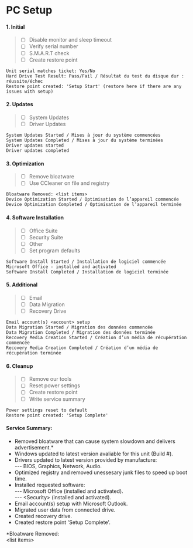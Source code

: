 # PC Setup

#### 1. Initial
> - [ ] Disable monitor and sleep timeout
> - [ ] Verify serial number 
> - [ ] S.M.A.R.T check
> - [ ] Create restore point

```
Unit serial matches ticket: Yes/No
Hard Drive Test Result: Pass/Fail / Résultat du test du disque dur : réussite/échec
Restore point created: 'Setup Start' (restore here if there are any issues with setup)
```
 
#### 2. Updates
> - [ ] System Updates
> - [ ] Driver Updates

```
System Updates Started / Mises à jour du système commencées
System Updates Completed / Mises à jour du système terminées
Driver updates started
Driver updates completed
```

#### 3. Optimization
> - [ ] Remove bloatware
> - [ ] Use CCleaner on file and registry

```
Bloatware Removed: <list items>
Device Optimization Started / Optimisation de l’appareil commencée
Device Optimization Completed / Optimisation de l’appareil terminée
```

#### 4. Software Installation
> - [ ] Office Suite
> - [ ] Security Suite
> - [ ] Other
> - [ ] Set program defaults

```
Software Install Started / Installation de logiciel commencée
Microsoft Office - installed and activated
Software Install Completed / Installation de logiciel terminée
```
 
#### 5. Additional 
> - [ ] Email
> - [ ] Data Migration
> - [ ] Recovery Drive

```
Email account(s) <account> setup
Data Migration Started / Migration des données commencée
Data Migration Completed / Migration des données terminée
Recovery Media Creation Started / Création d’un média de récupération commencée
Recovery Media Creation Completed / Création d’un média de récupération terminée
```

#### 6. Cleanup
> - [ ] Remove our tools
> - [ ] Reset power settings
> - [ ] Create restore point
> - [ ] Write service summary

```
Power settings reset to default
Restore point created: 'Setup Complete'
```

#### Service Summary:
* Removed bloatware that can cause system slowdown and delivers advertisement.\*
* Windows updated to latest version avaliable for this unit (Build #).
* Drivers updated to latest version provided by manufacture: <br>
--- BIOS, Graphics, Network, Audio.
* Optimized registry and removed unessesary junk files to speed up boot time.
* Installed requested software: <br>
--- Microsoft Office (installed and activated). <br>
--- \<Security> (installed and activated).
* Email account(s) <account> setup with Microsoft Outlook.
* Migrated user data from connected drive.
* Created recovery drive.
* Created restore point 'Setup Complete'.
 
 \*Bloatware Removed: <br>
 \<list items>
